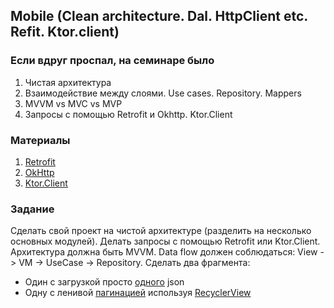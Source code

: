 ## Mobile (Clean architecture. Dal. HttpClient etc. Refit. Ktor.client) 

### Если вдруг проспал, на семинаре было
1. Чистая архитектура
2. Взаимодействие между слоями. Use cases. Repository. Mappers
3. MVVM vs MVC vs MVP
4. Запросы с помощью Retrofit и Okhttp. Ktor.Client

### Материалы
1. [Retrofit](https://square.github.io/retrofit/)
2. [OkHttp](https://square.github.io/okhttp/)
3. [Ktor.Client](https://ktor.io/docs/client-supported-platforms.html)

### Задание
Сделать свой проект на чистой архитектуре (разделить на несколько основных модулей). Делать запросы с помощью Retrofit или Ktor.Client. Архитектура должна быть MVVM. Data flow должен соблюдаться: View -> VM -> UseCase -> Repository. Сделать два фрагмента:
- Один с загрузкой просто [одного](https://jsonplaceholder.typicode.com/posts/1) json
- Одну с ленивой [пагинацией](https://github.com/typicode/json-server#paginate) используя [RecyclerView](https://developer.alexanderklimov.ru/android/views/recyclerview-kot.php)
